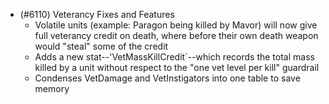 - (#6110) Veterancy Fixes and Features
    - Volatile units (example: Paragon being killed by Mavor) will now give full veterancy credit on death, where before their own death weapon would "steal" some of the credit
    - Adds a new stat--'VetMassKillCredit`--which records the total mass killed by a unit without respect to the "one vet level per kill" guardrail
    - Condenses VetDamage and VetInstigators into one table to save memory